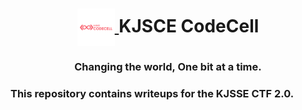<h1 align=center>
  <a href="https://kjscecodecell.com">
    <img src="CodecellLogo.png" valign="middle" height="60" alt="CodeCell Logo" />
  </a>
  <span valign="middle">
    KJSCE CodeCell
  </span>
</h1>

<h3 align="center">Changing the world, One bit at a time.</h3>

### This repository contains writeups for the KJSSE CTF 2.0.
